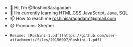 - 👋 Hi, I’m @RoshiniSaragadam
- 🌱 I’m currently learning HTML,CSS,JavaScript, Java, SQL 
- 📫 How to reach me roshinisaragadam1@gmail.com
- 😄 Pronouns: She/her
-     Resume: [Roshini-1.pdf](https://github.com/user-attachments/files/20156097/Roshini-1.pdf)

<!---
RoshiniSaragadam/RoshiniSaragadam is a ✨ special ✨ repository because its `README.md` (this file) appears on your GitHub profile.
You can click the Preview link to take a look at your changes.
--->
